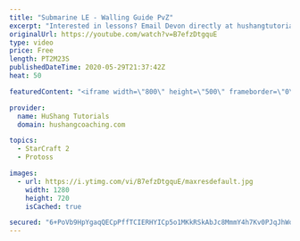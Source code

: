 ```yaml
---
title: "Submarine LE - Walling Guide PvZ"
excerpt: "Interested in lessons? Email Devon directly at hushangtutorials@outlook.com ------------------------------------------------------------------------------------------------------- Want to support HuShang Tutorials directly? Patreon is a website where you can contribute a monthly donation that will help"
originalUrl: https://youtube.com/watch?v=B7efzDtgquE
type: video
price: Free
length: PT2M23S
publishedDateTime: 2020-05-29T21:37:42Z
heat: 50

featuredContent: "<iframe width=\"800\" height=\"500\" frameborder=\"0\" src=\"https://www.youtube.com/embed/B7efzDtgquE\" allow=\"accelerometer; autoplay; encrypted-media; gyroscope; picture-in-picture\" allowfullscreen></iframe>"

provider:
  name: HuShang Tutorials
  domain: hushangcoaching.com

topics:
  - StarCraft 2
  - Protoss

images:
  - url: https://i.ytimg.com/vi/B7efzDtgquE/maxresdefault.jpg
    width: 1280
    height: 720
    isCached: true

secured: "6+PoVb9HpYgaqQECpPffTCIERHYICp5o1MKkRSkAbJc8MmmY4h7Kv0PJqJhWoZeeBRrw4rta1oqhRcwSMR0zNCl7yQvmNRtzFhpZWIyDEVoW2msh5QiD7dboB/DvIdK1x/4s4+RnzMClOeUqHNwNUXOPfypTAajtDiHy7ypEG+QfdwaDEgz5knVP9+01eZ3kq2DuENC7kzaX0Bhp4k3Denvl9jFAZP+wr0/bvve2bqa27AetziVrghC8ai832mVlDwdFiiH3XhrBj7O6L8Xya/h5UmrB5PhK7bM4rrDJJdzeC4RlSsoKmRh/FNaOSn3F5YwhkMf14aOlaSimst2/k9XEcoY+V4ZnvS9Mar1IxytS2uM9mxSX8xb8V73z+r3NWHVGBpidSswk/W7ido+jmmHmuzENalaXljUh+3lRtn8=;pYoZVGC3kKPg4FyOhQ8AwA=="
---
```


